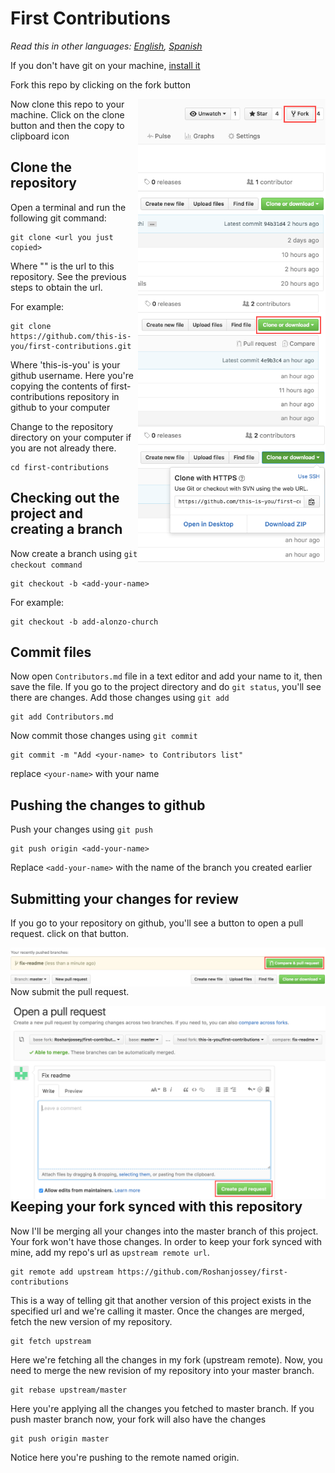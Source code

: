 # First Contributions

*Read this in other languages: [English](README.md), [Spanish](README.es.md)*

If you don't have git on your machine, [ install it ]( https://help.github.com/articles/set-up-git/ )

Fork this repo by clicking on the fork button

<img style="float: right;" width="300" src="assets/fork.png" alt="fork this repository" />

Now clone this repo to your machine. Click on the clone button and then the copy to clipboard icon

<img style="float: right;" width="300" src="assets/clone.png" alt="clone this repository" />
<img style="float: right;" width="300" src="assets/copy-to-clipboard.png" alt="copy URL to clipboard" />

## Clone the repository

Open a terminal and run the following git command:

```
git clone <url you just copied>
```
Where "<url>" is the url to this repository. See the previous steps to obtain the url.

For example:
```
git clone https://github.com/this-is-you/first-contributions.git
```
Where 'this-is-you' is your github username. Here you're copying the contents of first-contributions repository in github to your computer

Change to the repository directory on your computer if you are not already there.

```
cd first-contributions
```

## Checking out the project and creating a branch

Now create a branch using `git checkout command`
```
git checkout -b <add-your-name>
```

For example:
```
git checkout -b add-alonzo-church
```

## Commit files

Now open `Contributors.md` file in a text editor and add your name to it, then save the file. If you go to the project directory and do `git status`, you'll see there are changes. Add those changes using `git add`
```
git add Contributors.md
```

Now commit those changes using `git commit`
```
git commit -m "Add <your-name> to Contributors list"
```
replace `<your-name>` with your name
## Pushing the changes to github
Push your changes using `git push`
```
git push origin <add-your-name>
```
Replace `<add-your-name>` with the name of the branch you created earlier

## Submitting your changes for review
If you go to your repository on github, you'll see a button to open a pull request. click on that button.

<img style="float: right;" src="assets/compare-and-pull.png" alt="create a pull request" />

Now submit the pull request.

<img style="float: right;" src="assets/submit-pull.png" alt="submit pull request" />

## Keeping your fork synced with this repository

Now I'll be merging all your changes into the master branch of this project. Your fork won't have those changes. In order to keep your fork synced with mine, add my repo's url as `upstream remote url`.
```
git remote add upstream https://github.com/Roshanjossey/first-contributions
```
This is a way of telling git that another version of this project exists in the specified url and we're calling it master. Once the changes are merged, fetch the new version of my repository.
```
git fetch upstream
```

Here we're fetching all the changes in my fork (upstream remote). Now, you need to merge the new revision of my repository into your master branch.
```
git rebase upstream/master
```
Here you're applying all the changes you fetched to master branch. If you push master branch now, your fork will also have the changes
```
git push origin master
```
Notice here you're pushing to the remote named origin.

